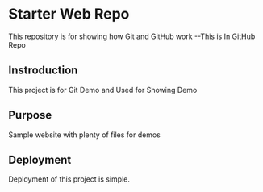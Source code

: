 # Starter Web Repo

This repository is for showing how Git and GitHub work
--This is In GitHub Repo

## Instroduction
This project is for Git Demo and Used for Showing Demo

## Purpose

Sample website with plenty of files for demos

## Deployment
Deployment of this project is simple.

